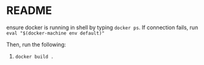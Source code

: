 # README
ensure docker is running in shell by typing `docker ps`. If connection fails, run
`eval "$(docker-machine env default)"`

Then, run the following:

1. `docker build .`

